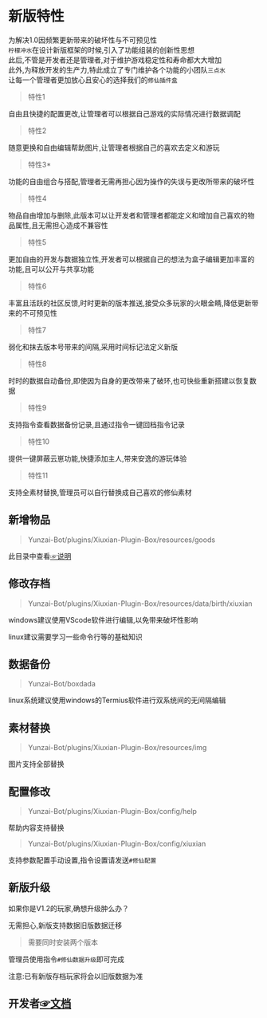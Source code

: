 # 新版特性   
为解决1.0因频繁更新带来的破坏性与不可预见性     
`柠檬冲水`在设计新版框架的时候,引入了功能组装的创新性思想        
此后,不管是开发者还是管理者,对于维护游戏稳定性和寿命都大大增加   
此外,为释放开发的生产力,特此成立了专门维护各个功能的小团队`三点水`    
让每一个管理者更加放心且安心的选择我们的`修仙插件盒`   
  
>特性1   

自由且快捷的配置更改,让管理者可以根据自己游戏的实际情况进行数据调配

>特性2      

随意更换和自由编辑帮助图片,让管理者根据自己的喜欢去定义和游玩

>特性3*   

功能的自由组合与搭配,管理者无需再担心因为操作的失误与更改所带来的破坏性

>特性4   

物品自由增加与删除,此版本可以让开发者和管理者都能定义和增加自己喜欢的物品属性,且无需担心造成不兼容性

>特性5

更加自由的开发与数据独立性,开发者可以根据自己的想法为盒子编辑更加丰富的功能,且可以公开与共享功能

>特性6

丰富且活跃的社区反馈,时时更新的版本推送,接受众多玩家的火眼金睛,降低更新带来的不可预见性

>特性7

弱化和抹去版本号带来的间隔,采用时间标记法定义新版

>特性8

时时的数据自动备份,即使因为自身的更改带来了破环,也可快些重新搭建以恢复数据

>特性9

支持指令查看数据备份记录,且通过指令一键回档指令记录

>特性10

提供一键屏蔽云崽功能,快捷添加主人,带来安逸的游玩体验

>特性11

支持全素材替换,管理员可以自行替换成自己喜欢的修仙素材


## 新增物品   

>Yunzai-Bot/plugins/Xiuxian-Plugin-Box/resources/goods

此目录中查看[☞说明](https://gitee.com/ningmengchongshui/Xiuxian-Plugin-Box/blob/main/resources/goods/README.md) 

## 修改存档  

>Yunzai-Bot/plugins/Xiuxian-Plugin-Box/resources/data/birth/xiuxian

windows建议使用VScode软件进行编辑,以免带来破坏性影响    

linux建议需要学习一些命令行等的基础知识    

## 数据备份

>Yunzai-Bot/boxdada 

linux系统建议使用windows的Termius软件进行双系统间的无间隔编辑  

## 素材替换

>Yunzai-Bot/plugins/Xiuxian-Plugin-Box/resources/img

图片支持全部替换

## 配置修改

>Yunzai-Bot/plugins/Xiuxian-Plugin-Box/config/help

帮助内容支持替换

>Yunzai-Bot/plugins/Xiuxian-Plugin-Box/config/xiuxian

支持参数配置手动设置,指令设置请发送`#修仙配置`

## 新版升级

如果你是V1.2的玩家,确想升级肿么办？

无需担心,新版支持数据旧版数据迁移

>需要同时安装两个版本

管理员使用指令`#修仙数据升级`即可完成

注意:已有新版存档玩家将会以旧版数据为准

## 开发者[☞文档](https://gitee.com/ningmengchongshui/Xiuxian-Plugin-Box/blob/main/apps/README.md) 